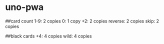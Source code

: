 # uno-pwa
##card count
1-9: 2 copies
0: 1 copy
+2: 2 copies
reverse: 2 copies
skip: 2 copies

##black cards
+4: 4 copies
wild: 4 copies
